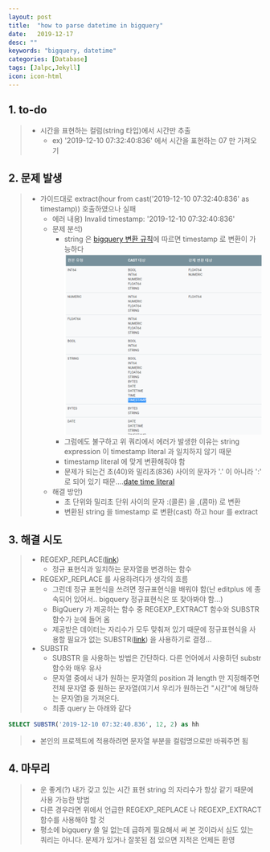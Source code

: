 ```yaml
---
layout: post
title:  "how to parse datetime in bigquery"
date:   2019-12-17
desc: ""
keywords: "bigquery, datetime"
categories: [Database]
tags: [Jalpc,Jekyll]
icon: icon-html
---
```


## 1. to-do
> - 시간을 표현하는 컬럼(string 타입)에서 시간만 추출 <br>
>   + ex) '2019-12-10 07:32:40:836' 에서 시간을 표현하는 07 만 가져오기

## 2. 문제 발생
> - 가이드대로 extract(hour from cast('2019-12-10 07:32:40:836' as timestamp)) 호출하였으나 실패
>   + 에러 내용) Invalid timestamp: '2019-12-10 07:32:40:836'<br>
>   + 문제 분석)
>       * string 은 [bigquery 변환 규칙](https://cloud.google.com/bigquery/docs/reference/standard-sql/conversion_rules?hl=ko)에 따르면 timestamp 로 변환이 가능하다<br>
![conversion rule for string](/assets/img/blog/2019-12-17-bigquery-parse_datetime/2019-12-19-17-39-18.png)
>       * 그럼에도 불구하고 위 쿼리에서 에러가 발생한 이유는 string expression 이 timestamp literal 과 일치하지 않기 때문
>       * timestamp literal 에 맞게 변환해줘야 함 <br>
>       * 문제가 되는건 초(40)와 밀리초(836) 사이의 문자가 '.' 이 아니라 ':' 로 되어 있기 때문....[date time literal](https://cloud.google.com/bigquery/docs/reference/standard-sql/lexical?hl=ko#datetime-literals) <br>
>   + 해결 방안)
>       * 초 단위와 밀리초 단위 사이의 문자 :(콜론) 을 ,(콤마) 로 변환
>       * 변환된 string 을 timestamp 로 변환(cast) 하고 hour 를 extract

## 3. 해결 시도
> - REGEXP_REPLACE([link](https://cloud.google.com/bigquery/docs/reference/standard-sql/string_functions?hl=ko#regexp_replace))
>   + 정규 표현식과 일치하는 문자열을 변경하는 함수
> - REGEXP_REPLACE 를 사용하려다가 생각의 흐름
>   + 그런데 정규 표현식을 쓰려면 정규표현식을 배워야 함(난 editplus 에 종속되어 있어서.. bigquery 정규표현식은 또 찾아봐야 함...)<br>
>   + BigQuery 가 제공하는 함수 중 REGEXP_EXTRACT 함수와 SUBSTR 함수가 눈에 들어 옴<br>
>   + 제공받은 데이터는 자리수가 모두 맞춰져 있기 때문에 정규표현식을 사용할 필요가 없는 SUBSTR([link](https://cloud.google.com/bigquery/docs/reference/standard-sql/string_functions?hl=ko#substr)) 을 사용하기로 결정...<br> 
> - SUBSTR
>   + SUBSTR 을 사용하는 방법은 간단하다. 다른 언어에서 사용하던 substr 함수와 매우 유사<br>
>   + 문자열 중에서 내가 원하는 문자열의 position 과 length 만 지정해주면 전체 문자열 중 원하는 문자열(여기서 우리가 원하는건 "시간"에 해당하는 문자열)을 가져온다.<br>
>   + 최종 query 는 아래와 같다
```sql
SELECT SUBSTR('2019-12-10 07:32:40.836', 12, 2) as hh
```
>   + 본인의 프로젝트에 적용하려면 문자열 부분을 컬럼명으로만 바꿔주면 됨<br>

## 4. 마무리
> - 운 좋게(?) 내가 갖고 있는 시간 표현 string 의 자리수가 항상 같기 때문에 사용 가능한 방법<br>
> - 다른 경우라면 위에서 언급한 REGEXP_REPLACE 나 REGEXP_EXTRACT 함수를 사용해야 할 것<br>
> - 평소에 bigquery 쓸 일 없는데 급하게 필요해서 써 본 것이라서 심도 있는 쿼리는 아니다. 문제가 있거나 잘못된 점 있으면 지적은 언제든 환영<br>